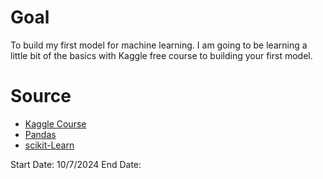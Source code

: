 
# Goal
To build my first model for machine learning. I am going to be learning a little bit of the basics with Kaggle free course to building your first model.

# Source
- [Kaggle Course](https://www.kaggle.com/code/dansbecker/how-models-work)
- [Pandas](https://pandas.pydata.org)
- [scikit-Learn](https://scikit-learn.org/dev/modules/generated/sklearn.tree.DecisionTreeClassifier.html)

Start Date: 10/7/2024
End Date: 